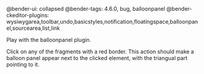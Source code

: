 @bender-ui: collapsed
@bender-tags: 4.6.0, bug, balloonpanel
@bender-ckeditor-plugins:
wysiwygarea,toolbar,undo,basicstyles,notification,floatingspace,balloonpanel,sourcearea,list,link

Play with the balloonpanel plugin.

Click on any of the fragments with a red border.
This action should make a balloon panel appear next to the clicked element, with the triangual part pointing to it.
